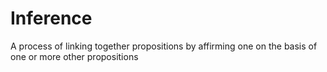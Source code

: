 # Inference

A process of linking together propositions by affirming one on the basis of one or more other propositions